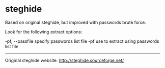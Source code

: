 steghide
========

Based on original steghide, but improved with passwords brute force.

Look for the following extract options:

 -pf, --passfile         specify passwords list file
   -pf <passfile>        use <passfile> to extract using passwords list file

---
Original steghide website: http://steghide.sourceforge.net/

